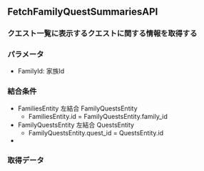 # 

## FetchFamilyQuestSummariesAPI
### クエスト一覧に表示するクエストに関する情報を取得する

### パラメータ
- FamilyId: 家族Id

### 結合条件
- FamiliesEntity 左結合 FamilyQuestsEntity
  - FamiliesEntity.id = FamilyQuestsEntity.family_id
- FamilyQuestsEntity 左結合 QuestsEntity
  - FamilyQuestsEntity.quest_id = QuestsEntity.id
- 


### 取得データ
```json


```

